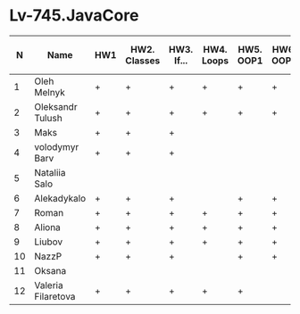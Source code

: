 # Lv-745.JavaCore

N|Name| HW1 | HW2. Classes|HW3. If...|HW4. Loops|HW5. OOP1 |HW6. OOP2 |HW7. Inner classes| HW8. Collection1 | HW9. Collection2|HW10. String|HW11. Exception |HW12. Java8.1 |HW13. Java8.2 | HW14. Threads | HW15. IO
--|--|--|--|--|--|--|--|--|--|--|--|--|--|--|--|--
1|Oleh Melnyk|+|+|+|+|+|+|+|+|+|+|+|+|  
2|Oleksandr Tulush|+|+|+|+|+|+|+|+|+|+|+|+|+|+  
3|Maks|+|+|+||||||||||  
4|volodymyr Barv|+|+|+||||||||||  
5|Nataliia Salo|||||||||||||  
6|Alekadykalo|+|+|+||+|+|.|+||.|.|.|+|+  
7|Roman|+|+|+|+|+|+|+|+|+|+|+|+|+|+|+ 
8|Aliona|+|+|+|+|+|+|+|+|+|+|+|+|+|+  
9|Liubov|+|+|+|+|+|+||+|+|+|+|+|+|+|+ 
10|NazzP|+|+|+||+|+|+|+|+|+|+|+|+|+  
11|Oksana|||||||||||||  
12|Valeria Filaretova|+|+|+|+|+||||||||
